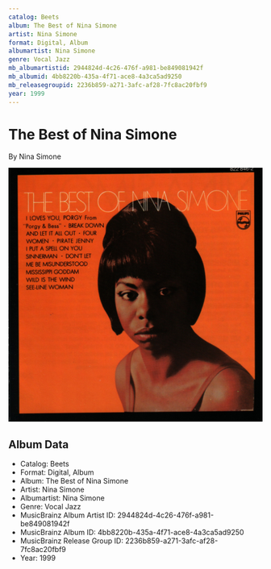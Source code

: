 ```yaml
---
catalog: Beets
album: The Best of Nina Simone
artist: Nina Simone
format: Digital, Album
albumartist: Nina Simone
genre: Vocal Jazz
mb_albumartistid: 2944824d-4c26-476f-a981-be849081942f
mb_albumid: 4bb8220b-435a-4f71-ace8-4a3ca5ad9250
mb_releasegroupid: 2236b859-a271-3afc-af28-7fc8ac20fbf9
year: 1999
---
```


# The Best of Nina Simone

By Nina Simone

![](../../assets/beetscovers/Nina_Simone-The_Best_of_Nina_Simone.jpg)

## Album Data

- Catalog: Beets
- Format: Digital, Album
- Album: The Best of Nina Simone
- Artist: Nina Simone
- Albumartist: Nina Simone
- Genre: Vocal Jazz
- MusicBrainz Album Artist ID: 2944824d-4c26-476f-a981-be849081942f
- MusicBrainz Album ID: 4bb8220b-435a-4f71-ace8-4a3ca5ad9250
- MusicBrainz Release Group ID: 2236b859-a271-3afc-af28-7fc8ac20fbf9
- Year: 1999

